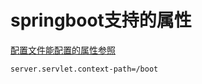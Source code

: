# springboot支持的属性

[配置文件能配置的属性参照](https://docs.spring.io/spring-boot/docs/2.0.6.RELEASE/reference/htmlsingle/#common-application-properties)

```properties
server.servlet.context-path=/boot
```